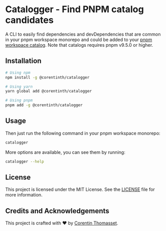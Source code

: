 # Catalogger - Find PNPM catalog candidates

A CLI to easily find dependencies and devDependencies that are common in your pnpm workspace monorepo and could be added to your [pnpm workspace catalog](https://pnpm.io/catalogs). Note that catalogs requires pnpm v9.5.0 or higher.

## Installation

```bash
# Using npm
npm install -g @corentinth/catalogger

# Using yarn
yarn global add @corentinth/catalogger

# Using pnpm
pnpm add -g @corentinth/catalogger
```

## Usage

Then just run the following command in your pnpm workspace monorepo:

```bash
catalogger
```

More options are available, you can see them by running:

```bash
catalogger --help
```

## License

This project is licensed under the MIT License. See the [LICENSE](./LICENSE) file for more information.

## Credits and Acknowledgements

This project is crafted with ❤️ by [Corentin Thomasset](https://corentin.tech).
